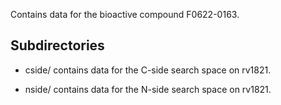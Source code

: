 Contains data for the bioactive compound F0622-0163.

## Subdirectories

- cside/ contains data for the C-side search space on rv1821.

- nside/ contains data for the N-side search space on rv1821.

